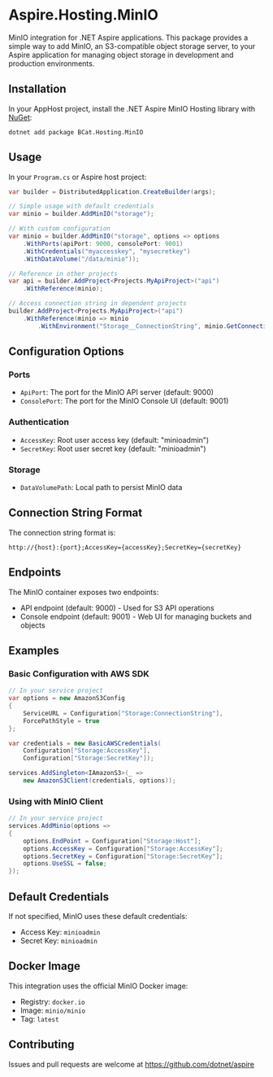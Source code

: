# Aspire.Hosting.MinIO

MinIO integration for .NET Aspire applications. This package provides a simple way to add MinIO, an S3-compatible object storage server, to your Aspire application for managing object storage in development and production environments.

## Installation

In your AppHost project, install the .NET Aspire MinIO Hosting library with [NuGet](https://www.nuget.org):

```dotnetcli
dotnet add package BCat.Hosting.MinIO
```

## Usage

In your `Program.cs` or Aspire host project:

```csharp
var builder = DistributedApplication.CreateBuilder(args);

// Simple usage with default credentials
var minio = builder.AddMinIO("storage");

// With custom configuration
var minio = builder.AddMinIO("storage", options => options
    .WithPorts(apiPort: 9000, consolePort: 9001)
    .WithCredentials("myaccesskey", "mysecretkey")
    .WithDataVolume("/data/minio"));

// Reference in other projects
var api = builder.AddProject<Projects.MyApiProject>("api")
    .WithReference(minio);

// Access connection string in dependent projects
builder.AddProject<Projects.MyApiProject>("api")
    .WithReference(minio => minio
        .WithEnvironment("Storage__ConnectionString", minio.GetConnectionString()));
```

## Configuration Options

### Ports
- `ApiPort`: The port for the MinIO API server (default: 9000)
- `ConsolePort`: The port for the MinIO Console UI (default: 9001)

### Authentication
- `AccessKey`: Root user access key (default: "minioadmin")
- `SecretKey`: Root user secret key (default: "minioadmin")

### Storage
- `DataVolumePath`: Local path to persist MinIO data

## Connection String Format

The connection string format is:
```
http://{host}:{port};AccessKey={accessKey};SecretKey={secretKey}
```

## Endpoints

The MinIO container exposes two endpoints:
- API endpoint (default: 9000) - Used for S3 API operations
- Console endpoint (default: 9001) - Web UI for managing buckets and objects

## Examples

### Basic Configuration with AWS SDK

```csharp
// In your service project
var options = new AmazonS3Config
{
    ServiceURL = Configuration["Storage:ConnectionString"],
    ForcePathStyle = true
};

var credentials = new BasicAWSCredentials(
    Configuration["Storage:AccessKey"],
    Configuration["Storage:SecretKey"]);

services.AddSingleton<IAmazonS3>(_ => 
    new AmazonS3Client(credentials, options));
```

### Using with MinIO Client

```csharp
// In your service project
services.AddMinio(options =>
{
    options.EndPoint = Configuration["Storage:Host"];
    options.AccessKey = Configuration["Storage:AccessKey"];
    options.SecretKey = Configuration["Storage:SecretKey"];
    options.UseSSL = false;
});
```

## Default Credentials

If not specified, MinIO uses these default credentials:
- Access Key: `minioadmin`
- Secret Key: `minioadmin`

## Docker Image

This integration uses the official MinIO Docker image:
- Registry: `docker.io`
- Image: `minio/minio`
- Tag: `latest`

## Contributing

Issues and pull requests are welcome at https://github.com/dotnet/aspire
